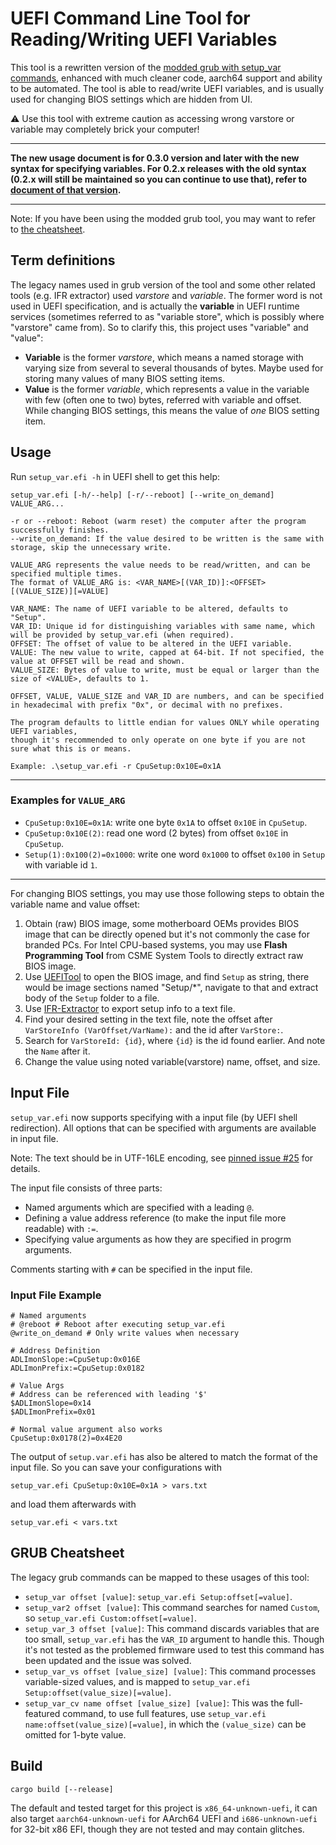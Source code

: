 # UEFI Command Line Tool for Reading/Writing UEFI Variables
This tool is a rewritten version of the [modded grub with setup_var commands](https://github.com/datasone/grub-mod-setup_var), enhanced with much cleaner code, aarch64 support and ability to be automated. The tool is able to read/write UEFI variables, and is usually used for changing BIOS settings which are hidden from UI.

⚠ Use this tool with extreme caution as accessing wrong varstore or variable may completely brick your computer!

---
**The new usage document is for 0.3.0 version and later with the new syntax for specifying variables. For 0.2.x releases with the old syntax (0.2.x will still be maintained so you can continue to use that), refer to [document of that version](https://github.com/datasone/setup_var.efi/blob/0.2.x/README.md).**

---
Note: If you have been using the modded grub tool, you may want to refer to [the cheatsheet](#grub-cheatsheet).

## Term definitions
The legacy names used in grub version of the tool and some other related tools (e.g. IFR extractor) used *varstore* and *variable*. The former word is not used in UEFI specification, and is actually the **variable** in UEFI runtime services (sometimes referred to as "variable store", which is possibly where "varstore" came from). So to clarify this, this project uses "variable" and "value":
- **Variable** is the former *varstore*, which means a named storage with varying size from several to several thousands of bytes. Maybe used for storing many values of many BIOS setting items.
- **Value** is the former *variable*, which represents a value in the variable with few (often one to two) bytes, referred with variable and offset. While changing BIOS settings, this means the value of *one* BIOS setting item.

## Usage
Run `setup_var.efi -h` in UEFI shell to get this help:
```
setup_var.efi [-h/--help] [-r/--reboot] [--write_on_demand] VALUE_ARG...

-r or --reboot: Reboot (warm reset) the computer after the program successfully finishes.
--write_on_demand: If the value desired to be written is the same with storage, skip the unnecessary write.

VALUE_ARG represents the value needs to be read/written, and can be specified multiple times.
The format of VALUE_ARG is: <VAR_NAME>[(VAR_ID)]:<OFFSET>[(VALUE_SIZE)][=VALUE]

VAR_NAME: The name of UEFI variable to be altered, defaults to "Setup".
VAR_ID: Unique id for distinguishing variables with same name, which will be provided by setup_var.efi (when required).
OFFSET: The offset of value to be altered in the UEFI variable.
VALUE: The new value to write, capped at 64-bit. If not specified, the value at OFFSET will be read and shown.
VALUE_SIZE: Bytes of value to write, must be equal or larger than the size of <VALUE>, defaults to 1.

OFFSET, VALUE, VALUE_SIZE and VAR_ID are numbers, and can be specified in hexadecimal with prefix "0x", or decimal with no prefixes.

The program defaults to little endian for values ONLY while operating UEFI variables,
though it's recommended to only operate on one byte if you are not sure what this is or means.

Example: .\setup_var.efi -r CpuSetup:0x10E=0x1A
```

---

### Examples for `VALUE_ARG`
- `CpuSetup:0x10E=0x1A`: write one byte `0x1A` to offset `0x10E` in `CpuSetup`.
- `CpuSetup:0x10E(2)`: read one word (2 bytes) from offset `0x10E` in `CpuSetup`.
- `Setup(1):0x100(2)=0x1000`: write one word `0x1000` to offset `0x100` in `Setup` with variable id `1`.

---

For changing BIOS settings, you may use those following steps to obtain the variable name and value offset:
1. Obtain (raw) BIOS image, some motherboard OEMs provides BIOS image that can be directly opened but it's not commonly the case for branded PCs. For Intel CPU-based systems, you may use **Flash Programming Tool** from CSME System Tools to directly extract raw BIOS image.
2. Use [UEFITool](https://github.com/LongSoft/UEFITool) to open the BIOS image, and find `Setup` as string, there would be image sections named "Setup/*", navigate to that and extract body of the `Setup` folder to a file.
3. Use [IFR-Extractor](https://github.com/LongSoft/Universal-IFR-Extractor) to export setup info to a text file.
4. Find your desired setting in the text file, note the offset after `VarStoreInfo (VarOffset/VarName):` and the id after `VarStore:`.
5. Search for `VarStoreId: {id}`, where `{id}` is the id found earlier. And note the `Name` after it.
6. Change the value using noted variable(varstore) name, offset, and size.

## Input File
`setup_var.efi` now supports specifying with a input file (by UEFI shell redirection). All options that can be specified with arguments are available in input file.

Note: The text should be in UTF-16LE encoding, see [pinned issue #25](https://github.com/datasone/setup_var.efi/issues/25) for details.

The input file consists of three parts:
- Named arguments which are specified with a leading `@`.
- Defining a value address reference (to make the input file more readable) with `:=`.
- Specifying value arguments as how they are specified in progrm arguments.

Comments starting with `#` can be specified in the input file.

### Input File Example
```
# Named arguments
# @reboot # Reboot after executing setup_var.efi
@write_on_demand # Only write values when necessary

# Address Definition
ADLImonSlope:=CpuSetup:0x016E
ADLImonPrefix:=CpuSetup:0x0182

# Value Args
# Address can be referenced with leading '$'
$ADLImonSlope=0x14
$ADLImonPrefix=0x01

# Normal value argument also works
CpuSetup:0x0178(2)=0x4E20
```

The output of `setup.var.efi` has also be altered to match the format of the input file. So you can save your configurations with
```shell
setup_var.efi CpuSetup:0x10E=0x1A > vars.txt
```
and load them afterwards with
```shell
setup_var.efi < vars.txt
```

## GRUB Cheatsheet
The legacy grub commands can be mapped to these usages of this tool:
- `setup_var offset [value]`: `setup_var.efi Setup:offset[=value]`.
- `setup_var2 offset [value]`: This command searches for named `Custom`, so `setup_var.efi Custom:offset[=value]`.
- `setup_var_3 offset [value]`: This command discards variables that are too small, `setup_var.efi` has the `VAR_ID` argument to handle this. Though it's not tested as the problemed firmware used to test this command has been updated and the issue was solved.
- `setup_var_vs offset [value_size] [value]`: This command processes variable-sized values, and is mapped to `setup_var.efi Setup:offset(value_size)[=value]`.
- `setup_var_cv name offset [value_size] [value]`: This was the full-featured command, to use full features, use `setup_var.efi name:offset(value_size)[=value]`, in which the `(value_size)` can be omitted for 1-byte value.

## Build
```shell
cargo build [--release]
```

The default and tested target for this project is `x86_64-unknown-uefi`, it can also target `aarch64-unknown-uefi` for AArch64 UEFI and `i686-unknown-uefi` for 32-bit x86 EFI, though they are not tested and may contain glitches.
